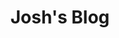 ---
title: "Josh's Blog"
description: 'A collection of posts with topics ranging from software development to random thoughts.'
---